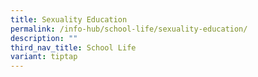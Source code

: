 ```yaml
---
title: Sexuality Education
permalink: /info-hub/school-life/sexuality-education/
description: ""
third_nav_title: School Life
variant: tiptap
---
```

<p></p>
<p></p>
<p></p>
<p></p>